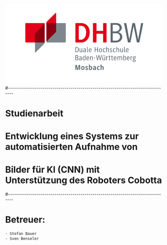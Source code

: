 ![Titel foto](/Logo_DHBWMosbach.jpg)
#--------------------------------------------------------------------------------
#   Studienarbeit 
#   Entwicklung eines Systems zur automatisierten Aufnahme von
#   Bilder für KI (CNN) mit Unterstützung des Roboters Cobotta
#--------------------------------------------------------------------------------
# Betreuer:
    - Stefan Bauer
    - Sven Benseler